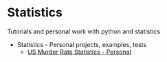 # Statistics
Tutorials and personal work with python and statistics

 - Statistics - Personal projects, examples, tests
     - [US Murder Rate Statistics - Personal](https://github.com/philtsmith570/Statistics/blob/master/States_Murder_Rate-Variability/StateMurderRate.py)


